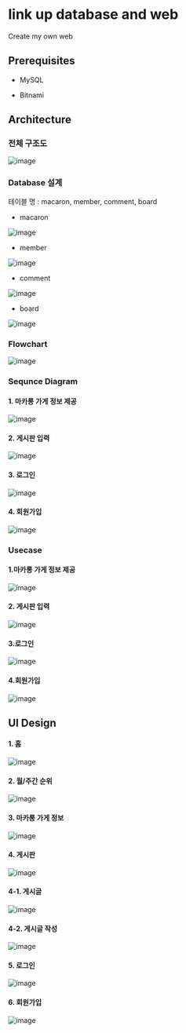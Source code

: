 # link up database and web
Create my own web



## Prerequisites
* MySQL

* Bitnami


## Architecture

### 전체 구조도

![image](https://user-images.githubusercontent.com/53864655/71870045-bc57ae00-3157-11ea-8fef-bf2d454ce8fd.png)

### Database 설계

테이블 명 : macaron, member, comment, board
* macaron 

![image](https://user-images.githubusercontent.com/53864655/71870126-19ebfa80-3158-11ea-9669-dc53a7e52c7c.png)

* member

![image](https://user-images.githubusercontent.com/53864655/71870141-2a9c7080-3158-11ea-829f-c3145420524f.png)

* comment

![image](https://user-images.githubusercontent.com/53864655/71870162-456ee500-3158-11ea-96fc-aac92b619b78.png)

* board

![image](https://user-images.githubusercontent.com/53864655/71870185-5586c480-3158-11ea-987d-806a058f61cf.png)



### Flowchart

![image](https://user-images.githubusercontent.com/53864655/71870213-70593900-3158-11ea-95dc-be3cacfd33ea.png)

### Sequnce Diagram

#### 1. 마카롱 가게 정보 제공

![image](https://user-images.githubusercontent.com/53864655/71870233-8c5cda80-3158-11ea-86f2-bee47f18caee.png)

#### 2. 게시판 입력

![image](https://user-images.githubusercontent.com/53864655/71870257-a3033180-3158-11ea-8ae3-a719fa014138.png)

#### 3. 로그인

![image](https://user-images.githubusercontent.com/53864655/71870269-b2827a80-3158-11ea-8e2d-81171625dadd.png)

#### 4. 회원가입

![image](https://user-images.githubusercontent.com/53864655/71870274-b9a98880-3158-11ea-90f2-551bd85364f6.png)

### Usecase

#### 1.마카롱 가게 정보 제공

![image](https://user-images.githubusercontent.com/53864655/71870318-d645c080-3158-11ea-86b7-aeee37458c01.png)

#### 2. 게시판 입력

![image](https://user-images.githubusercontent.com/53864655/71870323-de056500-3158-11ea-828f-5923c551033d.png)

#### 3.로그인

![image](https://user-images.githubusercontent.com/53864655/71870337-eb225400-3158-11ea-99ea-85f104ae9fe9.png)

#### 4.회원가입

![image](https://user-images.githubusercontent.com/53864655/71870349-f1b0cb80-3158-11ea-8fd4-78d0fff8f314.png)

## UI Design

#### 1. 홈
![image](https://user-images.githubusercontent.com/53864655/71870387-1ad15c00-3159-11ea-95bf-38a8731a5850.png)
#### 2. 월/주간 순위
![image](https://user-images.githubusercontent.com/53864655/71870402-23299700-3159-11ea-93a4-3844b0dd200f.png)
#### 3. 마카롱 가게 정보
![image](https://user-images.githubusercontent.com/53864655/71870414-2e7cc280-3159-11ea-8026-0b1a107f7801.png)
#### 4. 게시판
![image](https://user-images.githubusercontent.com/53864655/71870424-363c6700-3159-11ea-8781-b0216725b7d1.png)
#### 4-1. 게시글
![image](https://user-images.githubusercontent.com/53864655/71870440-42c0bf80-3159-11ea-8d5b-27135916794c.png)
#### 4-2. 게시글 작성
![image](https://user-images.githubusercontent.com/53864655/71870448-4a806400-3159-11ea-9700-ca7d4fafa04b.png)
#### 5. 로그인
![image](https://user-images.githubusercontent.com/53864655/71870459-52d89f00-3159-11ea-84e4-68e89ad65df5.png)
#### 6. 회원가입
![image](https://user-images.githubusercontent.com/53864655/71870470-5c620700-3159-11ea-97c9-cef7153c3916.png)
